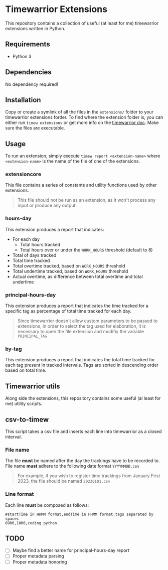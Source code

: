 # Timewarrior Extensions
This repository contains a collection of useful (at least for me) timewarrior extensions written in Python.

## Requirements
* Python 3

## Dependencies
No dependency required!

## Installation
Copy or create a symlink of all the files in the `extensions/` folder to your timewarrior extensions forder. 
To find where the extension folder is, you can either run `timew extensions` or get more info on the [timewarrior doc](https://timewarrior.net/docs/api/).
Make sure the files are executable.

## Usage
To run an extension, simply execute `timew report <extension-name>` where `<extension-name>` is the name of the file of one of the extensions.

### extensioncore
This file contains a series of constants and utility functions used by other extensions.
> This file should not be run as an extension, as it won't process any input or produce any output.

### hours-day
This extension produces a report that indicates:
* For each day
    * Total hours tracked
    * Total hours over or under the `WORK_HOURS` threshold (default to 8)
* Total of days tracked
* Total time tracked
* Total overtime tracked, based on `WORK_HOURS` threshold
* Total undertime tracked, based on `WORK_HOURS` threshold
* Actual overtime, as difference between total overtime and total undertime

### principal-hours-day
This extension produces a report that indicates the time tracked for a specific tag as percentage of total time tracked for each day.
> Since timewarrior doesn't allow custom parameters to be passed to extensions, in order to select the tag used for elaboration, it is necessary to open the file extension and modifiy the variable `PRINCIPAL_TAG`

### by-tag
This extension produces a report that indicates the total time tracked for each tag present in tracked intervals. Tags are sorted in descending order based on total time.

## Timewarrior utils
Along side the extensions, this repository contains some useful (al least for me) utility scripts.

## csv-to-timew
This script takes a csv file and inserts each line into timewarrior as a closed interval.

### File name
The file **must** be named after the day the trackings have to be recorded to. File name **must** adhere to the following date format `YYYYMMDD.csv`
> For example, if you wish to register time trackings from January First 2023, the file should be named `20230101.csv`

### Line format
Each line **must** be composed as follows:
```csv
#startTime in HHMM format,endTime in HHMM format,tags separated by spaces
0900,1000,coding python
```

## TODO
- [ ] Maybe find a better name for principal-hours-day report
- [ ] Proper metadata parsing
- [ ] Proper metadata honoring
